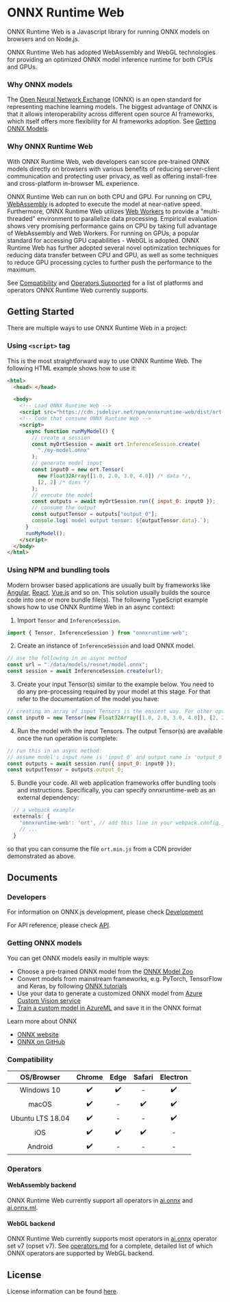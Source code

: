 # ONNX Runtime Web

ONNX Runtime Web is a Javascript library for running ONNX models on browsers and on Node.js.

ONNX Runtime Web has adopted WebAssembly and WebGL technologies for providing an optimized ONNX model inference runtime for both CPUs and GPUs.

### Why ONNX models

The [Open Neural Network Exchange](http://onnx.ai/) (ONNX) is an open standard for representing machine learning models. The biggest advantage of ONNX is that it allows interoperability across different open source AI frameworks, which itself offers more flexibility for AI frameworks adoption. See [Getting ONNX Models](#Getting-ONNX-models).

### Why ONNX Runtime Web

With ONNX Runtime Web, web developers can score pre-trained ONNX models directly on browsers with various benefits of reducing server-client communication and protecting user privacy, as well as offering install-free and cross-platform in-browser ML experience.

ONNX Runtime Web can run on both CPU and GPU. For running on CPU, [WebAssembly](https://developer.mozilla.org/en-US/docs/WebAssembly) is adopted to execute the model at near-native speed. Furthermore, ONNX Runtime Web utilizes [Web Workers](https://developer.mozilla.org/en-US/docs/Web/API/Web_Workers_API/Using_web_workers) to provide a "multi-threaded" environment to parallelize data processing. Empirical evaluation shows very promising performance gains on CPU by taking full advantage of WebAssembly and Web Workers. For running on GPUs, a popular standard for accessing GPU capabilities - WebGL is adopted. ONNX Runtime Web has further adopted several novel optimization techniques for reducing data transfer between CPU and GPU, as well as some techniques to reduce GPU processing cycles to further push the performance to the maximum.

See [Compatibility](#Compatibility) and [Operators Supported](#Operators) for a list of platforms and operators ONNX Runtime Web currently supports.

## Getting Started

There are multiple ways to use ONNX Runtime Web in a project:

### Using `<script>` tag

This is the most straightforward way to use ONNX Runtime Web. The following HTML example shows how to use it:

```html
<html>
  <head> </head>

  <body>
    <!-- Load ONNX Runtime Web -->
    <script src="https://cdn.jsdelivr.net/npm/onnxruntime-web/dist/ort.min.js"></script>
    <!-- Code that consume ONNX Runtime Web -->
    <script>
      async function runMyModel() {
        // create a session
        const myOrtSession = await ort.InferenceSession.create(
          "./my-model.onnx"
        );
        // generate model input
        const input0 = new ort.Tensor(
          new Float32Array([1.0, 2.0, 3.0, 4.0]) /* data */,
          [2, 2] /* dims */
        );
        // execute the model
        const outputs = await myOrtSession.run({ input_0: input0 });
        // consume the output
        const outputTensor = outputs["output_0"];
        console.log(`model output tensor: ${outputTensor.data}.`);
      }
      runMyModel();
    </script>
  </body>
</html>
```

<!-- TODO: Refer to [browser/Add](./examples/browser/add) for an example. -->

### Using NPM and bundling tools

Modern browser based applications are usually built by frameworks like [Angular](https://angular.io/), [React](https://reactjs.org/), [Vue.js](https://vuejs.org/) and so on. This solution usually builds the source code into one or more bundle file(s). The following TypeScript example shows how to use ONNX Runtime Web in an async context:

1. Import `Tensor` and `InferenceSession`.

```ts
import { Tensor, InferenceSession } from "onnxruntime-web";
```

2. Create an instance of `InferenceSession` and load ONNX model.

```ts
// use the following in an async method
const url = "./data/models/resnet/model.onnx";
const session = await InferenceSession.create(url);
```

3. Create your input Tensor(s) similar to the example below. You need to do any pre-processing required by
   your model at this stage. For that refer to the documentation of the model you have:

```javascript
// creating an array of input Tensors is the easiest way. For other options see the API documentation
const input0 = new Tensor(new Float32Array([1.0, 2.0, 3.0, 4.0]), [2, 2]);
```

4. Run the model with the input Tensors. The output Tensor(s) are available once the run operation is complete:

```javascript
// run this in an async method:
// assume model's input name is 'input_0' and output name is 'output_0'
const outputs = await session.run({ input_0: input0 });
const outputTensor = outputs.output_0;
```

5. Bundle your code. All web application frameworks offer bundling tools and instructions. Specifically, you can specify onnxruntime-web as an external dependency:

```js
  // a webpack example
  externals: {
    'onnxruntime-web': 'ort', // add this line in your webpack.config.js
    // ...
  }
```

so that you can consume the file `ort.min.js` from a CDN provider demonstrated as above.

<!-- TODO More verbose examples on how to use ONNX Runtime Web are located under the `examples` folder. For further info see [Examples](./examples/README.md) -->

## Documents

### Developers

For information on ONNX.js development, please check [Development](./docs/development.md)

For API reference, please check [API](./docs/api.md).

### Getting ONNX models

You can get ONNX models easily in multiple ways:

- Choose a pre-trained ONNX model from the [ONNX Model Zoo](https://github.com/onnx/models)
- Convert models from mainstream frameworks, e.g. PyTorch, TensorFlow and Keras, by following [ONNX tutorials](https://github.com/onnx/tutorials)
- Use your data to generate a customized ONNX model from [Azure Custom Vision service](https://docs.microsoft.com/en-us/azure/cognitive-services/Custom-Vision-Service/home)
- [Train a custom model in AzureML](https://github.com/Azure/MachineLearningNotebooks/tree/master/training) and save it in the ONNX format

Learn more about ONNX

- [ONNX website](http://onnx.ai/)
- [ONNX on GitHub](https://github.com/onnx/onnx)

### Compatibility

|    OS/Browser    |       Chrome       |        Edge        |       Safari       |      Electron      |
| :--------------: | :----------------: | :----------------: | :----------------: | :----------------: |
|    Windows 10    | :heavy_check_mark: | :heavy_check_mark: |         -          | :heavy_check_mark: |
|      macOS       | :heavy_check_mark: |         -          | :heavy_check_mark: | :heavy_check_mark: |
| Ubuntu LTS 18.04 | :heavy_check_mark: |         -          |         -          | :heavy_check_mark: |
|       iOS        | :heavy_check_mark: | :heavy_check_mark: | :heavy_check_mark: |         -          |
|     Android      | :heavy_check_mark: |         -          |         -          |         -          |

### Operators

#### WebAssembly backend

ONNX Runtime Web currently support all operators in [ai.onnx](https://github.com/onnx/onnx/blob/master/docs/Operators.md) and [ai.onnx.ml](https://github.com/onnx/onnx/blob/master/docs/Operators-ml.md).

#### WebGL backend

ONNX Runtime Web currently supports most operators in [ai.onnx](https://github.com/onnx/onnx/blob/rel-1.2.3/docs/Operators.md) operator set v7 (opset v7). See [operators.md](./docs/operators.md) for a complete, detailed list of which ONNX operators are supported by WebGL backend.

## License

License information can be found [here](../../README.md#license).
